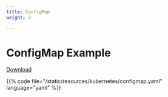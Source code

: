 ```yaml
---
title: ConfigMap
weight: 3

---
```


# ConfigMap Example

[Download](/resources/kubernetes/configmap.yaml)

{{% code file="/static/resources/kubernetes/configmap.yaml" language="yaml" %}}